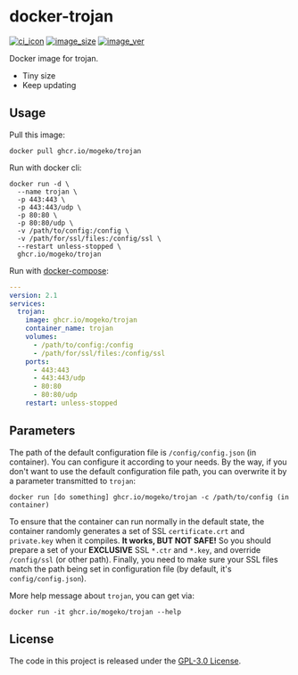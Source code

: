 # docker-trojan

[![ci_icon]][ci_link] [![image_size]][docker_link] [![image_ver]][docker_link]

Docker image for trojan. 

- Tiny size
- Keep updating

## Usage

Pull this image:

```shell
docker pull ghcr.io/mogeko/trojan
```

Run with docker cli:

```shell
docker run -d \
  --name trojan \
  -p 443:443 \
  -p 443:443/udp \
  -p 80:80 \
  -p 80:80/udp \
  -v /path/to/config:/config \
  -v /path/for/ssl/files:/config/ssl \
  --restart unless-stopped \
  ghcr.io/mogeko/trojan
```

Run with [docker-compose]:

```yml
---
version: 2.1
services:
  trojan:
    image: ghcr.io/mogeko/trojan
    container_name: trojan
    volumes:
      - /path/to/config:/config
      - /path/for/ssl/files:/config/ssl
    ports:
      - 443:443
      - 443:443/udp
      - 80:80
      - 80:80/udp
    restart: unless-stopped
```

## Parameters
<!-- TODO -->
The path of the default configuration file is `/config/config.json` (in container). You can configure it according to your needs. By the way, if you don't want to use the default configuration file path, you can overwrite it by a parameter transmitted to `trojan`:

```shell
docker run [do something] ghcr.io/mogeko/trojan -c /path/to/config (in container)
```

To ensure that the container can run normally in the default state, the container randomly generates a set of SSL `certificate.crt` and `private.key` when it compiles. **It works, BUT NOT SAFE!** So you should prepare a set of your **EXCLUSIVE** SSL `*.ctr` and `*.key`, and override `/config/ssl` (or other path). Finally, you need to make sure your SSL files match the path being set in configuration file (by default, it's `config/config.json`).

More help message about `trojan`, you can get via:

```shell
docker run -it ghcr.io/mogeko/trojan --help
```

## License

The code in this project is released under the [GPL-3.0 License][license].


<!-- badge -->

[ci_icon]: https://github.com/mogeko/docker-trojan/actions/workflows/auto-update.yml/badge.svg
[image_size]: https://img.shields.io/docker/image-size/mogeko/trojan/latest?logo=docker
[image_ver]: https://img.shields.io/docker/v/mogeko/trojan/latest?label=latest&logo=docker

<!-- links -->
[ci_link]: https://github.com/mogeko/docker-trojan/actions/workflows/auto-update.yml
[docker_link]: https://github.com/mogeko/docker-trojan/pkgs/container/trojan
[docker-compose]: https://docs.docker.com/compose
[license]: https://github.com/mogeko/docker-trojan/blob/master/LICENSE
